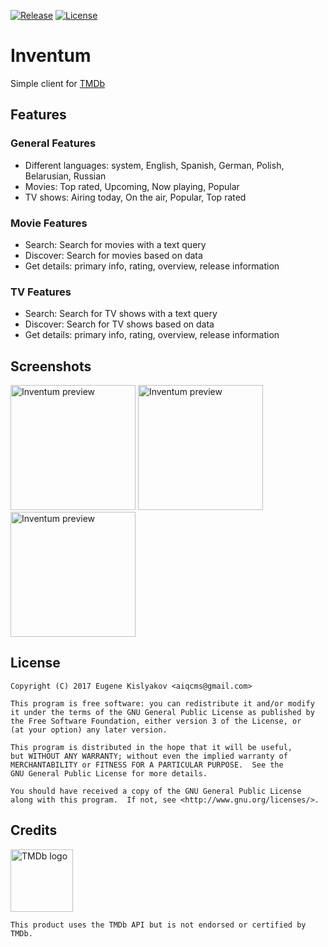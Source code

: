 [![Release](https://img.shields.io/github/release/qqq3/inventum.svg)](https://github.com/qqq3/inventum/releases)
[![License](https://img.shields.io/badge/license-GNU_GPLv3-orange.svg)](https://raw.githubusercontent.com/qqq3/inventum/HEAD/LICENSE)

# Inventum
Simple client for [TMDb](http://themoviedb.org/)

## Features
### General Features
* Different languages: system, English, Spanish, German, Polish, Belarusian, Russian
* Movies: Top rated, Upcoming, Now playing, Popular
* TV shows: Airing today, On the air, Popular, Top rated

### Movie Features
* Search: Search for movies with a text query
* Discover: Search for movies based on data
* Get details: primary info, rating, overview, release information

### TV Features
* Search: Search for TV shows with a text query
* Discover: Search for TV shows based on data
* Get details: primary info, rating, overview, release information

## Screenshots
[<img src="http://i.imgur.com/mlX4WOi.png" alt="Inventum preview" width="200"/>](http://i.imgur.com/mlX4WOi.png)
[<img src="http://i.imgur.com/kCe493M.png" alt="Inventum preview" width="200"/>](http://i.imgur.com/kCe493M.png)
[<img src="http://i.imgur.com/Q85Cqcl.png" alt="Inventum preview" width="200"/>](http://i.imgur.com/Q85Cqcl.png)

## License
```
Copyright (C) 2017 Eugene Kislyakov <aiqcms@gmail.com>

This program is free software: you can redistribute it and/or modify
it under the terms of the GNU General Public License as published by
the Free Software Foundation, either version 3 of the License, or
(at your option) any later version.

This program is distributed in the hope that it will be useful,
but WITHOUT ANY WARRANTY; without even the implied warranty of
MERCHANTABILITY or FITNESS FOR A PARTICULAR PURPOSE.  See the
GNU General Public License for more details.

You should have received a copy of the GNU General Public License
along with this program.  If not, see <http://www.gnu.org/licenses/>.
```

## Credits
[<img src="https://www.themoviedb.org/assets/static_cache/02a9430b88975cae16fcfcc9cf7b5799/images/v4/logos/primary-green.svg" alt="TMDb logo" width="100">](https://www.themoviedb.org/assets/static_cache/02a9430b88975cae16fcfcc9cf7b5799/images/v4/logos/primary-green.svg)
```
This product uses the TMDb API but is not endorsed or certified by TMDb.
```